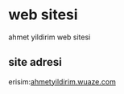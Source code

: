# web sitesi

ahmet yildirim web sitesi

## site adresi

erisim:[ahmetyildirim.wuaze.com](http://ahmetyildirim.wuaze.com)

 
